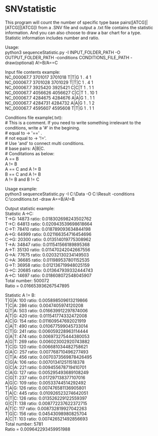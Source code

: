 # SNVstatistic

This program will count the number of specific type base pairs([ATCG]|[ATCG]|[ATCG]) from a .SNV file and output a .txt file contains the statistic information. And you can also choose to draw a bar chart for a type. Statistic information includes number and ratio.

Usage:  
  python3 sequenceStatistic.py -I INPUT_FOLDER_PATH -O OUTPUT_FOLDER_PATH -conditions CONDITIONS_FILE_PATH -draw(optional) A!=B/A==C  
  
  Input file contents example:  
        NC_000067.7	3701017	3701018	T|T|G	1	.	4	1  
        NC_000067.7	3701028	3701029	T|T|C	1	.	4	1  
        NC_000067.7	3925420	3925421	C|C|T	1	.	1	1  
        NC_000067.7	4056626	4056627	C|C|T	1	.	10	1  
        NC_000067.7	4284675	4284676	A|A|G	1	.	1	1  
        NC_000067.7	4284731	4284732	A|A|G	1	.	1	2  
        NC_000067.7	4595607	4595608	T|T|G	1	.	1	1  
  
  Conditions file example(.txt):  
        # This is a comment. If you need to write something irrelevant to the conditions, write a '#' in the begining.  
        # equal to -> '==' .  
        # not equal to -> '!='.  
        # Use 'and' to connect multi conditions.  
        # base pairs: A|B|C.  
        # Conditations as below:  
        A == B  
        A != B  
        A == C and A != B  
        B == C and A != B  
        A != B and B != C  
  
  Usage example:  
        python3 sequenceStatistic.py -I C:\Data -O C:\Result -conditions C:\conditions.txt -draw A==B/A!=B  
  
  Output statistic example:  
        Statistic A->C:  
        T->G: 14873   ratio: 0.018302698243502762  
        T->C: 64813   ratio: 0.020943539698618664  
        C->T: 78410   ratio: 0.018789093634844198  
        A->G: 64999   ratio: 0.021166354716454696  
        C->G: 20300   ratio: 0.013514019775308962  
        T->A: 34847   ratio: 0.011541566189895368  
        A->T: 35130   ratio: 0.011470242042667556  
        G->A: 77675   ratio: 0.02032130234149503  
        C->A: 36685   ratio: 0.011989537801152535  
        G->T: 36958   ratio: 0.012136719948025159  
        G->C: 20685   ratio: 0.013647939332444743  
        A->C: 14697   ratio: 0.018608072548045907  
        Total number: 500072  
        Ratio = 0.016653936267547895  
        
Statistic A != B:  
T|G|A: 100   ratio: 0.005898509613219866  
T|C|A: 286   ratio: 0.0047405974120208  
G|T|A: 503   ratio: 0.016639912297874006  
A|T|G: 420   ratio: 0.011541774332472008  
A|C|G: 154   ratio: 0.011609547692021919  
C|A|T: 490   ratio: 0.010677599045733014  
C|T|G: 241   ratio: 0.006059228963114444  
G|A|T: 474   ratio: 0.006973275444380053  
A|G|T: 269   ratio: 0.006023002920743882  
T|C|G: 120   ratio: 0.006681034482758621  
G|A|C: 257   ratio: 0.007768710496277493  
C|T|A: 456   ratio: 0.0070373569878426495  
C|G|A: 106   ratio: 0.007013412511518378  
G|C|A: 221   ratio: 0.009455678719410701  
C|A|G: 127   ratio: 0.005295493689108249  
C|G|T: 237   ratio: 0.017297138377107016  
A|G|C: 109   ratio: 0.00533744514292492  
T|A|G: 126   ratio: 0.007476581136905801  
T|A|C: 445   ratio: 0.010926523274642051  
G|T|C: 126   ratio: 0.013526229122559397  
G|C|T: 138   ratio: 0.008772237622372715  
A|T|C: 117   ratio: 0.008732819927042263  
T|G|C: 156   ratio: 0.04543098980825704  
A|C|T: 103   ratio: 0.007426521492856693  
Total number: 5781  
Ratio = 0.009642293459951988  

